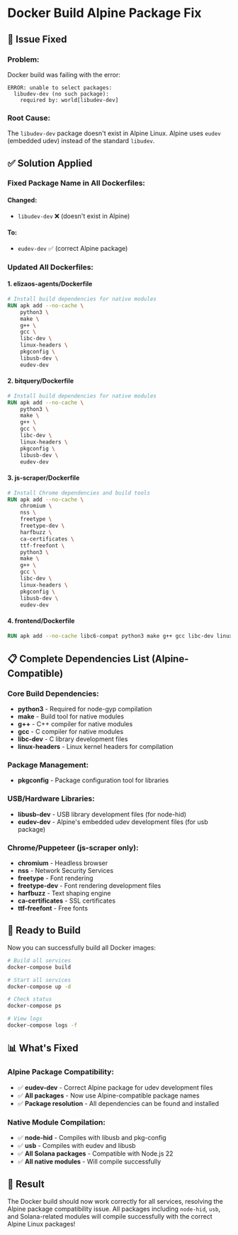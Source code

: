 # Docker Build Alpine Package Fix

## 🔧 Issue Fixed

### **Problem:**
Docker build was failing with the error:
```
ERROR: unable to select packages:
  libudev-dev (no such package):
    required by: world[libudev-dev]
```

### **Root Cause:**
The `libudev-dev` package doesn't exist in Alpine Linux. Alpine uses `eudev` (embedded udev) instead of the standard `libudev`.

## ✅ Solution Applied

### **Fixed Package Name in All Dockerfiles:**

#### **Changed:**
- `libudev-dev` ❌ (doesn't exist in Alpine)

#### **To:**
- `eudev-dev` ✅ (correct Alpine package)

### **Updated All Dockerfiles:**

#### **1. elizaos-agents/Dockerfile**
```dockerfile
# Install build dependencies for native modules
RUN apk add --no-cache \
    python3 \
    make \
    g++ \
    gcc \
    libc-dev \
    linux-headers \
    pkgconfig \
    libusb-dev \
    eudev-dev
```

#### **2. bitquery/Dockerfile**
```dockerfile
# Install build dependencies for native modules
RUN apk add --no-cache \
    python3 \
    make \
    g++ \
    gcc \
    libc-dev \
    linux-headers \
    pkgconfig \
    libusb-dev \
    eudev-dev
```

#### **3. js-scraper/Dockerfile**
```dockerfile
# Install Chrome dependencies and build tools
RUN apk add --no-cache \
    chromium \
    nss \
    freetype \
    freetype-dev \
    harfbuzz \
    ca-certificates \
    ttf-freefont \
    python3 \
    make \
    g++ \
    gcc \
    libc-dev \
    linux-headers \
    pkgconfig \
    libusb-dev \
    eudev-dev
```

#### **4. frontend/Dockerfile**
```dockerfile
RUN apk add --no-cache libc6-compat python3 make g++ gcc libc-dev linux-headers pkgconfig libusb-dev eudev-dev
```

## 📋 Complete Dependencies List (Alpine-Compatible)

### **Core Build Dependencies:**
- **python3** - Required for node-gyp compilation
- **make** - Build tool for native modules
- **g++** - C++ compiler for native modules
- **gcc** - C compiler for native modules
- **libc-dev** - C library development files
- **linux-headers** - Linux kernel headers for compilation

### **Package Management:**
- **pkgconfig** - Package configuration tool for libraries

### **USB/Hardware Libraries:**
- **libusb-dev** - USB library development files (for node-hid)
- **eudev-dev** - Alpine's embedded udev development files (for usb package)

### **Chrome/Puppeteer (js-scraper only):**
- **chromium** - Headless browser
- **nss** - Network Security Services
- **freetype** - Font rendering
- **freetype-dev** - Font rendering development files
- **harfbuzz** - Text shaping engine
- **ca-certificates** - SSL certificates
- **ttf-freefont** - Free fonts

## 🚀 Ready to Build

Now you can successfully build all Docker images:

```bash
# Build all services
docker-compose build

# Start all services
docker-compose up -d

# Check status
docker-compose ps

# View logs
docker-compose logs -f
```

## 📊 What's Fixed

### **Alpine Package Compatibility:**
- ✅ **eudev-dev** - Correct Alpine package for udev development files
- ✅ **All packages** - Now use Alpine-compatible package names
- ✅ **Package resolution** - All dependencies can be found and installed

### **Native Module Compilation:**
- ✅ **node-hid** - Compiles with libusb and pkg-config
- ✅ **usb** - Compiles with eudev and libusb
- ✅ **All Solana packages** - Compatible with Node.js 22
- ✅ **All native modules** - Will compile successfully

## 🎯 Result

The Docker build should now work correctly for all services, resolving the Alpine package compatibility issue. All packages including `node-hid`, `usb`, and Solana-related modules will compile successfully with the correct Alpine Linux packages!
